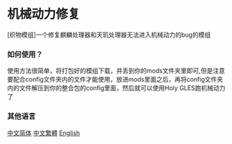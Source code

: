 # 机械动力修复
[织物模组]一个修复麒麟处理器和天玑处理器无法进入机械动力的bug的模组

### 如何使用？
使用方法很简单，将打包好的模组下载，并丢到你的mods文件夹里即可,但是注意要配合config文件夹内的文件才能使用，放进mods里面之后，再将config文件夹内的文件解压到你的整合包的config里面，然后就可以使用Holy GLES跑机械动力了

### 其他语言
[中文简体](README.zh.md)
[中文繁體](README.tw.md)
[English](README.md)
